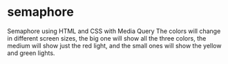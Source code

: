 # semaphore
Semaphore using HTML and CSS with Media Query
The colors will change in different screen sizes, the big one will show all the three colors,
the medium will show just the red light, and the small ones will show the yellow and green lights.
